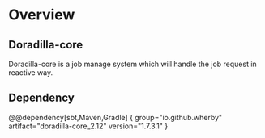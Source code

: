# Overview

## Doradilla-core 

Doradilla-core is a job manage system which will handle the job request in reactive way.

## Dependency

@@dependency[sbt,Maven,Gradle] {
  group="io.github.wherby"
  artifact="doradilla-core_2.12"
  version="1.7.3.1"
}
